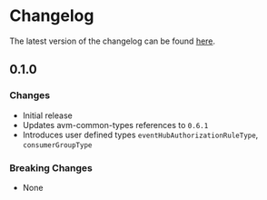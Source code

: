 # Changelog

The latest version of the changelog can be found [here](https://github.com/Azure/bicep-registry-modules/blob/main/avm/res/event-hub/namespace/eventhub/CHANGELOG.md).

## 0.1.0

### Changes

- Initial release
- Updates avm-common-types references to `0.6.1`
- Introduces user defined types `eventHubAuthorizationRuleType`, `consumerGroupType`

### Breaking Changes

- None
